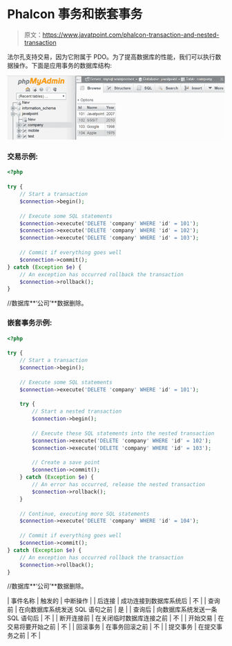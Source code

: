 # Phalcon 事务和嵌套事务

> 原文：<https://www.javatpoint.com/phalcon-transaction-and-nested-transaction>

法尔孔支持交易，因为它附属于 PDO。为了提高数据库的性能，我们可以执行数据操作。下面是应用事务的数据库结构:

![Phalcon Transactions 1](img/e76e86bc89d80724babcbafa7e3828a8.png)

### 交易示例:

```php
<?php

try {
    // Start a transaction
    $connection->begin();

    // Execute some SQL statements
    $connection->execute('DELETE 'company' WHERE 'id' = 101');
    $connection->execute('DELETE 'company' WHERE 'id' = 102');
    $connection->execute('DELETE 'company' WHERE 'id' = 103');

    // Commit if everything goes well
    $connection->commit();
} catch (Exception $e) {
    // An exception has occurred rollback the transaction
    $connection->rollback();
}

```

//数据库**‘公司’**数据删除。

### 嵌套事务示例:

```php
<?php

try {
    // Start a transaction
    $connection->begin();

    // Execute some SQL statements
    $connection->execute('DELETE 'company' WHERE 'id' = 101');

    try {
        // Start a nested transaction
        $connection->begin();

        // Execute these SQL statements into the nested transaction
        $connection->execute('DELETE 'company' WHERE 'id' = 102');
        $connection->execute('DELETE 'company' WHERE 'id' = 103');

        // Create a save point
        $connection->commit();
    } catch (Exception $e) {
        // An error has occurred, release the nested transaction
        $connection->rollback();
    }

    // Continue, executing more SQL statements
    $connection->execute('DELETE 'company' WHERE 'id' = 104');

    // Commit if everything goes well
    $connection->commit();
} catch (Exception $e) {
    // An exception has occurred rollback the transaction
    $connection->rollback();
}

```

//数据库**‘公司’**数据删除。

| 事件名称 | 触发的 | 中断操作 |
| 后连接 | 成功连接到数据库系统后 | 不 |
| 查询前 | 在向数据库系统发送 SQL 语句之前 | 是 |
| 查询后 | 向数据库系统发送一条 SQL 语句后 | 不 |
| 断开连接前 | 在关闭临时数据库连接之前 | 不 |
| 开始交易 | 在交易将要开始之前 | 不 |
| 回滚事务 | 在事务回滚之前 | 不 |
| 提交事务 | 在提交事务之前 | 不 |